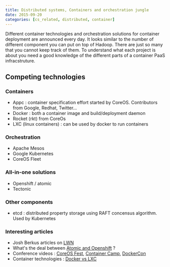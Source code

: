```yaml
---
title: Distributed systems, Containers and orchestration jungle
date: 2015-09-20
categories: [cs_related, distributed, container]
---
```


Different container technologies and orchestration solutions for container deployment are announced every day.
It looks similar to the number of different component you can put on top of Hadoop. There are just so many
that you cannot keep track of them. To understand what each project is about you need a good knowledge of the
different parts of a container PaaS infracstruture.

## Competing technologies

### Containers
* Appc : container specification effort started by CoreOS. Contributors from Google, Redhat, Twitter...
* Docker : both a container image and build/deployment daemon
* Rocket (rkt) from CoreOs
* LXC (linux containers) : can be used by docker to run containers

### Orchestration
* Apache Mesos
* Google Kubernetes
* CoreOS Fleet

### All-in-one solutions
* Openshift / atomic
* Tectonic

### Other components
* etcd : distributed property storage using RAFT concensus algorithm. Used by Kubernetes

### Interesting articles
* Josh Berkus articles on [LWN][1]
* What's the deal between [Atomic and Openshift][2] ? 
* Conference videos : [CoreOS Fest][3], [Container Camp][4], [DockerCon][5]
* Container technologies : [Docker vs LXC][6]

[1]: https://lwn.net/Archives/GuestIndex/
[2]: https://blog.openshift.com/geard-the-intersection-of-paas-docker-and-project-atomic/
[3]: https://coreos.com/fest/
[4]: https://www.youtube.com/channel/UCvksXSnLqIVM_uFB7xyrsSg/playlists
[5]: https://www.youtube.com/user/dockerrun/playlists
[6]: https://www.flockport.com/lxc-vs-docker/

